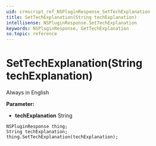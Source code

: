 ```yaml
---
uid: crmscript_ref_NSPluginResponse_SetTechExplanation
title: SetTechExplanation(String techExplanation)
intellisense: NSPluginResponse.SetTechExplanation
keywords: NSPluginResponse, GetTechExplanation
so.topic: reference
---
```


# SetTechExplanation(String techExplanation)

Always in English

**Parameter:** 
* **techExplanation** String

```crmscript
NSPluginResponse thing;
String techExplanation;
thing.SetTechExplanation(techExplanation);
```

